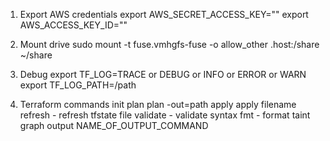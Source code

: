 1. Export AWS credentials
export AWS_SECRET_ACCESS_KEY=""
export AWS_ACCESS_KEY_ID=""

2. Mount drive
sudo mount -t fuse.vmhgfs-fuse -o allow_other .host:/share ~/share

3. Debug
export TF_LOG=TRACE or DEBUG or INFO or ERROR or WARN
export TF_LOG_PATH=/path     

4. Terraform commands
  init
  plan
  plan -out=path
  apply
  apply filename
  refresh - refresh tfstate file
  validate  - validate syntax
  fmt - format
  taint
  graph
  output NAME_OF_OUTPUT_COMMAND

